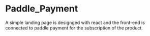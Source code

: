 # Paddle_Payment

A simple landing page is designged with react and the front-end is connected to paddle payment for the subscription of the product.